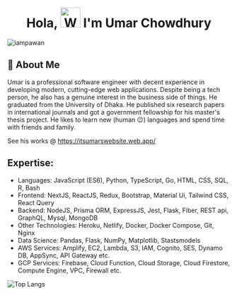 <h1 align="center"> Hola, <img src="https://raw.githubusercontent.com/nixin72/nixin72/master/wave.gif" 
         alt="Waving hand animated gif"
         height="45"
         width="45" /> I'm Umar Chowdhury</h1>

<p align="left"> <img src="https://komarev.com/ghpvc/?username=umarfchy&label=Views&color=blue&style=plastic&style=for-the-badge" alt="iampawan" /> </p>


## 🚀 About Me

Umar is a professional software engineer with decent experience in developing modern, cutting-edge web applications. Despite being a tech person, he also has a genuine interest in the business side of things. He graduated from the University of Dhaka. He published six research papers in international journals and got a government fellowship for his master's thesis project. He likes to learn new (human 😉) languages and spend time with friends and family.

See his works @ https://itsumarswebsite.web.app/


## Expertise: 
- Languages:  JavaScript (ES6), Python, TypeScript, Go, HTML, CSS, SQL, R, Bash 
- Frontend: NextJS, ReactJS, Redux, Bootstrap, Material Ui, Tailwind CSS, React Query
- Backend: NodeJS, Prisma ORM, ExpressJS, Jest, Flask, Fiber, REST api, GraphQL, Mysql, MongoDB
- Other Technologies: Heroku, Netlify, Docker, Docker Compose, Git, Nginx 
- Data Science: Pandas, Flask, NumPy, Matplotlib, Stastsmodels
- AWS Services: Amplify, EC2, Lambda, S3, IAM, Cognito, SES, Dynamo DB, AppSync, API Gateway etc. 
- GCP Services: Firebase, Cloud Function, Cloud Storage, Cloud Firestore, Compute Engine, VPC, Firewall etc. 


![Top Langs](https://github-readme-stats.vercel.app/api/top-langs/?username=umarfchy&layout=cozy)


<!--
**umarfchy/umarfchy** is a ✨ _special_ ✨ repository because its `README.md` (this file) appears on your GitHub profile.

Here are some ideas to get you started:

- 🔭 I’m currently working on ...
- 🌱 I’m currently learning ...
- 👯 I’m looking to collaborate on ...
- 🤔 I’m looking for help with ...
- 💬 Ask me about ...
- 📫 How to reach me: ...
- 😄 Pronouns: ...
- ⚡ Fun fact: ...
-->
